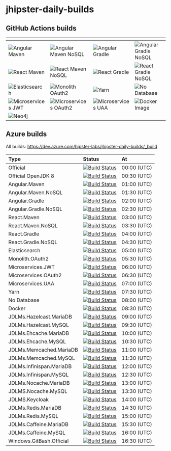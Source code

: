 # jhipster-daily-builds

## GitHub Actions builds

| <!-- -->                               | <!-- -->                                           | <!-- -->                                 | <!-- -->                                             |
|:---------------------------------------|:---------------------------------------------------|:-----------------------------------------|:-----------------------------------------------------|
| ![Angular Maven][github-angular-maven] | ![Angular Maven NoSQL][github-angular-maven-nosql] | ![Angular Gradle][github-angular-gradle] | ![Angular Gradle NoSQL][github-angular-gradle-nosql] |
| ![React Maven][github-react-maven]     | ![React Maven NoSQL][github-react-maven-nosql]     | ![React Gradle][github-react-gradle]     | ![React Gradle NoSQL][github-react-gradle-nosql]     |
| ![Elasticsearch][github-elasticsearch] | ![Monolith OAuth2][github-monolith-oauth2]         | ![Yarn][github-yarn]                     | ![No Database][github-no-database]                   |
| ![Microservices JWT][github-ms-jwt]    | ![Microservices OAuth2][github-ms-oauth2]          | ![Microservices UAA][github-ms-uaa]      | ![Docker Image][github-docker-image]                 |
| ![Neo4j][github-neo4j]                 |                                                    |                                          |                                                      |

## Azure builds

All builds: https://dev.azure.com/hipster-labs/jhipster-daily-builds/_build

| Type                     | Status                                                     | At          |
|:-------------------------|:-----------------------------------------------------------|:------------|
| Official                 | [![Build Status][img-official]][azure-url]                 | 00:00 (UTC) |
| Official OpenJDK 8       | [![Build Status][img-official-openjdk8]][azure-url]        | 00:30 (UTC) |
| Angular.Maven            | [![Build Status][img-angular-maven]][azure-url]            | 01:00 (UTC) |
| Angular.Maven.NoSQL      | [![Build Status][img-angular-maven-nosql]][azure-url]      | 01:30 (UTC) |
| Angular.Gradle           | [![Build Status][img-angular-gradle]][azure-url]           | 02:00 (UTC) |
| Angular.Gradle.NoSQL     | [![Build Status][img-angular-gradle-nosql]][azure-url]     | 02:30 (UTC) |
| React.Maven              | [![Build Status][img-react-maven]][azure-url]              | 03:00 (UTC) |
| React.Maven.NoSQL        | [![Build Status][img-react-maven-nosql]][azure-url]        | 03:30 (UTC) |
| React.Gradle             | [![Build Status][img-react-gradle]][azure-url]             | 04:00 (UTC) |
| React.Gradle.NoSQL       | [![Build Status][img-react-gradle-nosql]][azure-url]       | 04:30 (UTC) |
| Elasticsearch            | [![Build Status][img-elasticsearch]][azure-url]            | 05:00 (UTC) |
| Monolith.OAuth2          | [![Build Status][img-monolith-oauth2]][azure-url]          | 05:30 (UTC) |
| Microservices.JWT        | [![Build Status][img-ms-jwt]][azure-url]                   | 06:00 (UTC) |
| Microservices.OAuth2     | [![Build Status][img-ms-oauth2]][azure-url]                | 06:30 (UTC) |
| Microservices.UAA        | [![Build Status][img-ms-uaa]][azure-url]                   | 07:00 (UTC) |
| Yarn                     | [![Build Status][img-yarn]][azure-url]                     | 07:30 (UTC) |
| No Database              | [![Build Status][img-nodatabase]][azure-url]               | 08:00 (UTC) |
| Docker                   | [![Build Status][img-docker]][azure-url]                   | 08:30 (UTC) |
| JDLMs.Hazelcast.MariaDB  | [![Build Status][img-jdlms-hazelcast-mariadb]][azure-url]  | 09:00 (UTC) |
| JDLMs.Hazelcast.MySQL    | [![Build Status][img-jdlms-hazelcast-mysql]][azure-url]    | 09:30 (UTC) |
| JDLMs.Ehcache.MariaDB    | [![Build Status][img-jdlms-ehcache-mariadb]][azure-url]    | 10:00 (UTC) |
| JDLMs.Ehcache.MySQL      | [![Build Status][img-jdlms-ehcache-mysql]][azure-url]      | 10:30 (UTC) |
| JDLMs.Memcached.MariaDB  | [![Build Status][img-jdlms-memcached-mariadb]][azure-url]  | 11:00 (UTC) |
| JDLMs.Memcached.MySQL    | [![Build Status][img-jdlms-memcached-mysql]][azure-url]    | 11:30 (UTC) |
| JDLMs.Infinispan.MariaDB | [![Build Status][img-jdlms-infinispan-mariadb]][azure-url] | 12:00 (UTC) |
| JDLMs.Infinispan.MySQL   | [![Build Status][img-jdlms-infinispan-mysql]][azure-url]   | 12:30 (UTC) |
| JDLMs.Nocache.MariaDB    | [![Build Status][img-jdlms-nocache-mariadb]][azure-url]    | 13:00 (UTC) |
| JDLMS.Nocache.MySQL      | [![Build Status][img-jdlms-nocache-mysql]][azure-url]      | 13:30 (UTC) |
| JDLMS.Keycloak           | [![Build Status][img-jdlms-keycloak]][azure-url]           | 14:00 (UTC) |
| JDLMs.Redis.MariaDB      | [![Build Status][img-jdlms-redis-mariadb]][azure-url]      | 14:30 (UTC) |
| JDLMs.Redis.MySQL        | [![Build Status][img-jdlms-redis-mysql]][azure-url]        | 15:00 (UTC) |
| JDLMs.Caffeine.MariaDB   | [![Build Status][img-jdlms-caffeine-mariadb]][azure-url]   | 15:30 (UTC) |
| JDLMs.Caffeine.MySQL     | [![Build Status][img-jdlms-caffeine-mysql]][azure-url]     | 16:00 (UTC) |
| Windows.GitBash.Official | [![Build Status][img-windows]][azure-url]                  | 16:30 (UTC) |

[azure-url]: https://dev.azure.com/hipster-labs/jhipster-daily-builds/_build
[img-official]: https://dev.azure.com/hipster-labs/jhipster-daily-builds/_apis/build/status/Official
[img-official-openjdk8]: https://dev.azure.com/hipster-labs/jhipster-daily-builds/_apis/build/status/Official.OpenJDK8
[img-angular-maven]: https://dev.azure.com/hipster-labs/jhipster-daily-builds/_apis/build/status/Angular.Maven
[img-angular-maven-nosql]: https://dev.azure.com/hipster-labs/jhipster-daily-builds/_apis/build/status/Angular.Maven.NoSQL
[img-angular-gradle]: https://dev.azure.com/hipster-labs/jhipster-daily-builds/_apis/build/status/Angular.Gradle
[img-angular-gradle-nosql]: https://dev.azure.com/hipster-labs/jhipster-daily-builds/_apis/build/status/Angular.Gradle.NoSQL
[img-react-maven]: https://dev.azure.com/hipster-labs/jhipster-daily-builds/_apis/build/status/React.Maven
[img-react-maven-nosql]: https://dev.azure.com/hipster-labs/jhipster-daily-builds/_apis/build/status/React.Maven.NoSQL
[img-react-gradle]: https://dev.azure.com/hipster-labs/jhipster-daily-builds/_apis/build/status/React.Gradle
[img-react-gradle-nosql]: https://dev.azure.com/hipster-labs/jhipster-daily-builds/_apis/build/status/React.Gradle.NoSQL
[img-elasticsearch]: https://dev.azure.com/hipster-labs/jhipster-daily-builds/_apis/build/status/Elasticsearch
[img-monolith-oauth2]: https://dev.azure.com/hipster-labs/jhipster-daily-builds/_apis/build/status/Monolith.OAuth2
[img-ms-jwt]: https://dev.azure.com/hipster-labs/jhipster-daily-builds/_apis/build/status/Microservices.JWT
[img-ms-oauth2]: https://dev.azure.com/hipster-labs/jhipster-daily-builds/_apis/build/status/Microservices.OAuth2
[img-ms-uaa]: https://dev.azure.com/hipster-labs/jhipster-daily-builds/_apis/build/status/Microservices.UAA
[img-yarn]: https://dev.azure.com/hipster-labs/jhipster-daily-builds/_apis/build/status/Yarn
[img-nodatabase]: https://dev.azure.com/hipster-labs/jhipster-daily-builds/_apis/build/status/NoDatabase
[img-docker]: https://dev.azure.com/hipster-labs/jhipster-daily-builds/_apis/build/status/Docker.Image
[img-jdlms-hazelcast-mariadb]: https://dev.azure.com/hipster-labs/jhipster-daily-builds/_apis/build/status/JDLMs.Hazelcast.MariaDB
[img-jdlms-hazelcast-mysql]: https://dev.azure.com/hipster-labs/jhipster-daily-builds/_apis/build/status/JDLMs.Hazelcast.MySQL
[img-jdlms-ehcache-mariadb]: https://dev.azure.com/hipster-labs/jhipster-daily-builds/_apis/build/status/JDLMs.Ehcache.MariaDB
[img-jdlms-ehcache-mysql]: https://dev.azure.com/hipster-labs/jhipster-daily-builds/_apis/build/status/JDLMs.Ehcache.MySQL
[img-jdlms-memcached-mariadb]: https://dev.azure.com/hipster-labs/jhipster-daily-builds/_apis/build/status/JDLMs.Memcached.MariaDB
[img-jdlms-memcached-mysql]: https://dev.azure.com/hipster-labs/jhipster-daily-builds/_apis/build/status/JDLMs.Memcached.MySQL
[img-jdlms-infinispan-mariadb]: https://dev.azure.com/hipster-labs/jhipster-daily-builds/_apis/build/status/JDLMs.Infinispan.MariaDB
[img-jdlms-infinispan-mysql]: https://dev.azure.com/hipster-labs/jhipster-daily-builds/_apis/build/status/JDLMs.Infinispan.MySQL
[img-jdlms-nocache-mariadb]: https://dev.azure.com/hipster-labs/jhipster-daily-builds/_apis/build/status/JDLMs.Nocache.MariaDB
[img-jdlms-nocache-mysql]: https://dev.azure.com/hipster-labs/jhipster-daily-builds/_apis/build/status/JDLMs.Nocache.MySQL
[img-jdlms-redis-mariadb]: https://dev.azure.com/hipster-labs/jhipster-daily-builds/_apis/build/status/JDLMs.Redis.MariaDB
[img-jdlms-redis-mysql]: https://dev.azure.com/hipster-labs/jhipster-daily-builds/_apis/build/status/JDLMs.Redis.MySQL
[img-jdlms-caffeine-mariadb]: https://dev.azure.com/hipster-labs/jhipster-daily-builds/_apis/build/status/JDLMs.Caffeine.MariaDB
[img-jdlms-caffeine-mysql]: https://dev.azure.com/hipster-labs/jhipster-daily-builds/_apis/build/status/JDLMs.Caffeine.MySQL
[img-jdlms-keycloak]: https://dev.azure.com/hipster-labs/jhipster-daily-builds/_apis/build/status/JDLMs.Keycloak
[img-windows]: https://dev.azure.com/hipster-labs/jhipster-daily-builds/_apis/build/status/Windows.GitBash.Official

[github-angular-maven]: https://github.com/hipster-labs/jhipster-daily-builds/workflows/Angular%20Maven/badge.svg
[github-angular-maven-nosql]: https://github.com/hipster-labs/jhipster-daily-builds/workflows/Angular%20Maven%20NoSQL/badge.svg
[github-angular-gradle]: https://github.com/hipster-labs/jhipster-daily-builds/workflows/Angular%20Gradle/badge.svg
[github-angular-gradle-nosql]: https://github.com/hipster-labs/jhipster-daily-builds/workflows/Angular%20Gradle%20NoSQL/badge.svg

[github-react-maven]: https://github.com/hipster-labs/jhipster-daily-builds/workflows/React%20Maven/badge.svg
[github-react-maven-nosql]: https://github.com/hipster-labs/jhipster-daily-builds/workflows/React%20Maven%20NoSQL/badge.svg
[github-react-gradle]: https://github.com/hipster-labs/jhipster-daily-builds/workflows/React%20Gradle/badge.svg
[github-react-gradle-nosql]: https://github.com/hipster-labs/jhipster-daily-builds/workflows/React%20Gradle%20NoSQL/badge.svg

[github-elasticsearch]: https://github.com/hipster-labs/jhipster-daily-builds/workflows/Elasticsearch/badge.svg
[github-monolith-oauth2]: https://github.com/hipster-labs/jhipster-daily-builds/workflows/Monolith%20OAuth2/badge.svg
[github-yarn]: https://github.com/hipster-labs/jhipster-daily-builds/workflows/Yarn/badge.svg
[github-no-database]: https://github.com/hipster-labs/jhipster-daily-builds/workflows/No%20Database/badge.svg

[github-ms-jwt]: https://github.com/hipster-labs/jhipster-daily-builds/workflows/Microservices%20JWT/badge.svg
[github-ms-oauth2]: https://github.com/hipster-labs/jhipster-daily-builds/workflows/Microservices%20OAuth2/badge.svg
[github-ms-uaa]: https://github.com/hipster-labs/jhipster-daily-builds/workflows/Microservices%20UAA/badge.svg
[github-docker-image]: https://github.com/hipster-labs/jhipster-daily-builds/workflows/Docker%20Image/badge.svg

[github-neo4j]: https://github.com/hipster-labs/jhipster-daily-builds/workflows/Neo4j/badge.svg
